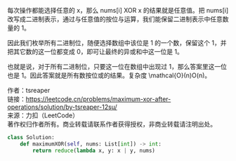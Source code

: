 每次操作都能选择任意的 x，那么 nums[i] XOR x 的结果就是任意值。把 nums[i] 改写成二进制表示，通过与任意值的按位与运算，我们能保留二进制表示中任意数量的 1。

因此我们枚举所有二进制位，随便选择数组中该位是 1 的一个数，保留这个 1，并把其它数的这一位都变成 0，即可让最终的异或和中这一位是 1。

也就是说，对于所有二进制位，只要这一位在数组中出现过 1，那么答案里这一位也是 1。因此答案就是所有数按位或的结果。复杂度 \mathcal{O}(n)O(n)。

作者：tsreaper  
链接：https://leetcode.cn/problems/maximum-xor-after-operations/solution/by-tsreaper-12su/  
来源：力扣（LeetCode）  
著作权归作者所有。商业转载请联系作者获得授权，非商业转载请注明出处。



```python
class Solution:
    def maximumXOR(self, nums: List[int]) -> int:
        return reduce(lambda x, y: x | y, nums)
```
